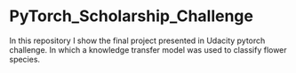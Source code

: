 # PyTorch_Scholarship_Challenge
In this repository I show the final project presented in Udacity pytorch challenge. In which a knowledge transfer model was used to classify flower species.  
